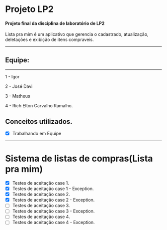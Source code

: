 # Projeto LP2
#### Projeto final da disciplina de laboratório de LP2
Lista pra mim é um aplicativo que gerencia o cadastrado, atualização, deletações e exibição de itens compraveis.

------------

## Equipe:
------------
1 - Igor

2 - José Davi

3 - Matheus

4 - Rich Elton Carvalho Ramalho.

Conceitos utilizados.
---------------

- [X] Trabalhando em Equipe

---------------
# Sistema de listas de compras(Lista pra mim)

- [X] Testes de aceitação case 1.
- [X] Testes de aceitação case 1 - Exception.
- [X] Testes de aceitação case 2.
- [X] Testes de aceitação case 2 - Exception.
- [ ] Testes de aceitação case 3.
- [ ] Testes de aceitação case 3 - Exception.
- [ ] Testes de aceitação case 4.
- [ ] Testes de aceitação case 4 - Exception.
